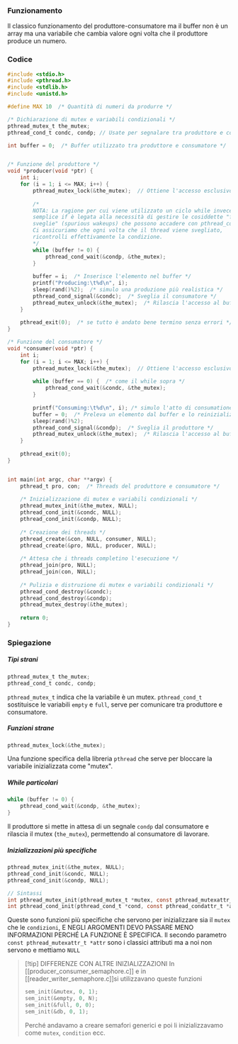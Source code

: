 ### Funzionamento
Il classico funzionamento del produttore-consumatore ma il buffer non è un array ma una variabile che cambia valore ogni volta che il produttore produce un numero.

### Codice
```c
#include <stdio.h>
#include <pthread.h>
#include <stdlib.h>
#include <unistd.h>

#define MAX 10  /* Quantità di numeri da produrre */

/* Dichiarazione di mutex e variabili condizionali */
pthread_mutex_t the_mutex;
pthread_cond_t condc, condp; // Usate per segnalare tra produttore e consumatore 

int buffer = 0;  /* Buffer utilizzato tra produttore e consumatore */


/* Funzione del produttore */
void *producer(void *ptr) {
    int i;
    for (i = 1; i <= MAX; i++) {
        pthread_mutex_lock(&the_mutex);  // Ottiene l'accesso esclusivo al buffer 
		
        /*
        NOTA: La ragione per cui viene utilizzato un ciclo while invece di un 
        semplice if è legata alla necessità di gestire le cosiddette "false 
        sveglie" (spurious wakeups) che possono accadere con pthread_cond_wait. 
        Ci assicuriamo che ogni volta che il thread viene svegliato, 
        ricontrolli effettivamente la condizione.
        */
        while (buffer != 0) {
            pthread_cond_wait(&condp, &the_mutex);
        }
		
        buffer = i;  /* Inserisce l'elemento nel buffer */
        printf("Producing:\t%d\n", i);
        sleep(rand()%2);  /* simulo una produzione più realistica */
        pthread_cond_signal(&condc);  /* Sveglia il consumatore */
        pthread_mutex_unlock(&the_mutex);  /* Rilascia l'accesso al buffer */
    }
	
    pthread_exit(0);  /* se tutto è andato bene termino senza errori */
}

/* Funzione del consumatore */
void *consumer(void *ptr) {
    int i;
    for (i = 1; i <= MAX; i++) {
        pthread_mutex_lock(&the_mutex);  // Ottiene l'accesso esclusivo al buffer
		
        while (buffer == 0) {  /* come il while sopra */ 
            pthread_cond_wait(&condc, &the_mutex);
        }
		
        printf("Consuming:\t%d\n", i); /* simulo l'atto di consumatione */
        buffer = 0;  /* Preleva un elemento dal buffer e lo reinizializza */
        sleep(rand()%2);
        pthread_cond_signal(&condp);  /* Sveglia il produttore */
        pthread_mutex_unlock(&the_mutex);  /* Rilascia l'accesso al buffer */
    }
	
    pthread_exit(0);
}


int main(int argc, char **argv) {
    pthread_t pro, con;  /* Threads del produttore e consumatore */
	
    /* Inizializzazione di mutex e variabili condizionali */
    pthread_mutex_init(&the_mutex, NULL);
    pthread_cond_init(&condc, NULL);
    pthread_cond_init(&condp, NULL);
	
    /* Creazione dei threads */
    pthread_create(&con, NULL, consumer, NULL);
    pthread_create(&pro, NULL, producer, NULL);
	
    /* Attesa che i threads completino l'esecuzione */
    pthread_join(pro, NULL);
    pthread_join(con, NULL);
	
    /* Pulizia e distruzione di mutex e variabili condizionali */
    pthread_cond_destroy(&condc);
    pthread_cond_destroy(&condp);
    pthread_mutex_destroy(&the_mutex);
	
    return 0;
}

```


### Spiegazione
##### Tipi strani
```c
pthread_mutex_t the_mutex;
pthread_cond_t condc, condp;  
```
`pthread_mutex_t` indica che la variabile è un mutex.
`pthread_cond_t` sostituisce le variabili `empty` e `full`, serve per comunicare tra produttore e consumatore.

##### Funzioni strane
```c
pthread_mutex_lock(&the_mutex);
```
Una funzione specifica della libreria `pthread` che serve per bloccare la variabile inizializzata come "mutex".

##### While particolari
```c
while (buffer != 0) {
    pthread_cond_wait(&condp, &the_mutex);
}
```
Il produttore si mette in attesa di un segnale `condp` dal consumatore e rilascia il mutex (`the_mutex`), permettendo al consumatore di lavorare.


##### Inizializzazioni più specifiche
```c
pthread_mutex_init(&the_mutex, NULL);
pthread_cond_init(&condc, NULL);
pthread_cond_init(&condp, NULL);

// Sintassi
int pthread_mutex_init(pthread_mutex_t *mutex, const pthread_mutexattr_t *attr);
int pthread_cond_init(pthread_cond_t *cond, const pthread_condattr_t *attr);
```
Queste sono funzioni più specifiche che servono per inizializzare sia il `mutex` che le `condizioni`, E NEGLI ARGOMENTI DEVO PASSARE MENO INFORMAZIONI PERCHÉ LA FUNZIONE È SPECIFICA.
Il secondo parametro `const pthread_mutexattr_t *attr` sono i classici attributi ma a noi non servono e mettiamo `NULL`

>[!tip] DIFFERENZE CON ALTRE INIZIALIZZAZIONI
>In [[producer_consumer_semaphore.c]] e in [[reader_writer_semaphore.c]]si utilizzavano queste funzioni
>```c
>sem_init(&mutex, 0, 1);
>sem_init(&empty, 0, N);
>sem_init(&full, 0, 0);
>sem_init(&db, 0, 1);
>```
>Perché andavamo a creare semafori generici e poi li inizializzavamo come `mutex`, `condition` ecc.
